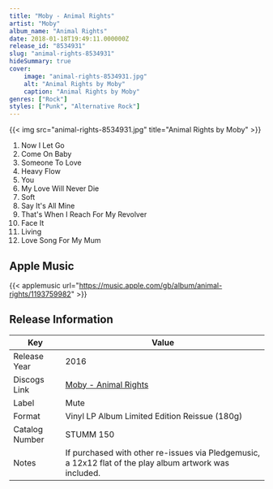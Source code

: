 ```yaml
---
title: "Moby - Animal Rights"
artist: "Moby"
album_name: "Animal Rights"
date: 2018-01-18T19:49:11.000000Z
release_id: "8534931"
slug: "animal-rights-8534931"
hideSummary: true
cover:
    image: "animal-rights-8534931.jpg"
    alt: "Animal Rights by Moby"
    caption: "Animal Rights by Moby"
genres: ["Rock"]
styles: ["Punk", "Alternative Rock"]
---
```


{{< img src="animal-rights-8534931.jpg" title="Animal Rights by Moby" >}}

<!-- section break -->

1. Now I Let Go
2. Come On Baby
3. Someone To Love
4. Heavy Flow
5. You
6. My Love Will Never Die
7. Soft
8. Say It's All Mine
9. That's When I Reach For My Revolver
10. Face It
11. Living
12. Love Song For My Mum

<!-- section break -->




## Apple Music
{{< applemusic url="https://music.apple.com/gb/album/animal-rights/1193759982" >}}






## Release Information
|  Key           | Value                                                |
| ---------------| ---------------------------------------------------- |
| Release Year   | 2016                                   |
| Discogs Link   | [Moby - Animal Rights](https://www.discogs.com/release/8534931-Moby-Animal-Rights) |
| Label          | Mute |
| Format         | Vinyl LP Album Limited Edition Reissue (180g) |
| Catalog Number | STUMM 150 |
| Notes | If purchased with other re-issues via Pledgemusic, a 12x12 flat of the play album artwork was included. |